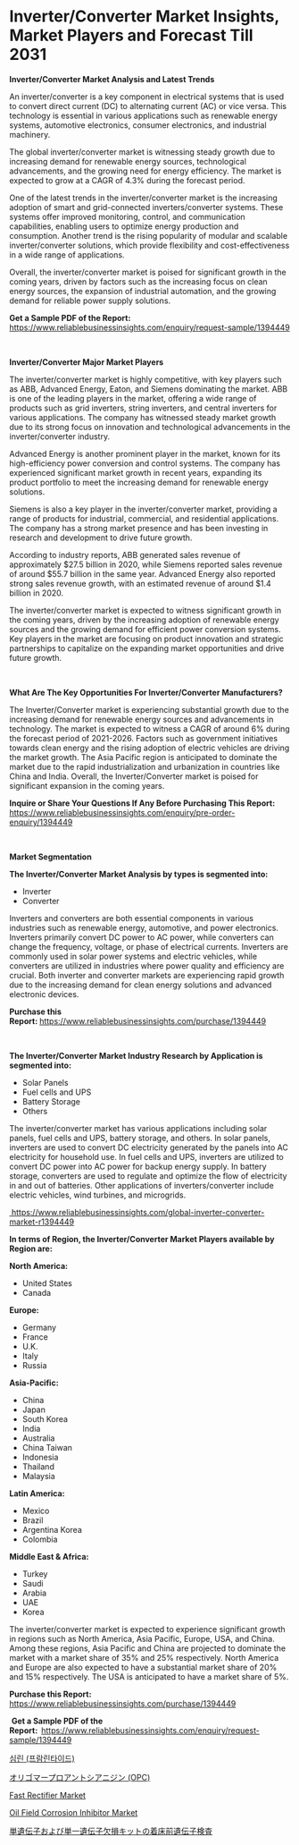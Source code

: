 <p><h1>Inverter/Converter Market Insights, Market Players and Forecast Till 2031</h1></p><p><strong>Inverter/Converter Market Analysis and Latest Trends</strong></p>
<p><p>An inverter/converter is a key component in electrical systems that is used to convert direct current (DC) to alternating current (AC) or vice versa. This technology is essential in various applications such as renewable energy systems, automotive electronics, consumer electronics, and industrial machinery.</p><p>The global inverter/converter market is witnessing steady growth due to increasing demand for renewable energy sources, technological advancements, and the growing need for energy efficiency. The market is expected to grow at a CAGR of 4.3% during the forecast period.</p><p>One of the latest trends in the inverter/converter market is the increasing adoption of smart and grid-connected inverters/converter systems. These systems offer improved monitoring, control, and communication capabilities, enabling users to optimize energy production and consumption. Another trend is the rising popularity of modular and scalable inverter/converter solutions, which provide flexibility and cost-effectiveness in a wide range of applications.</p><p>Overall, the inverter/converter market is poised for significant growth in the coming years, driven by factors such as the increasing focus on clean energy sources, the expansion of industrial automation, and the growing demand for reliable power supply solutions.</p></p>
<p><strong>Get a Sample PDF of the Report:&nbsp;</strong> <a href="https://www.reliablebusinessinsights.com/enquiry/request-sample/1394449">https://www.reliablebusinessinsights.com/enquiry/request-sample/1394449</a></p>
<p>&nbsp;</p>
<p><strong>Inverter/Converter Major Market Players</strong></p>
<p><p>The inverter/converter market is highly competitive, with key players such as ABB, Advanced Energy, Eaton, and Siemens dominating the market. ABB is one of the leading players in the market, offering a wide range of products such as grid inverters, string inverters, and central inverters for various applications. The company has witnessed steady market growth due to its strong focus on innovation and technological advancements in the inverter/converter industry.</p><p>Advanced Energy is another prominent player in the market, known for its high-efficiency power conversion and control systems. The company has experienced significant market growth in recent years, expanding its product portfolio to meet the increasing demand for renewable energy solutions.</p><p>Siemens is also a key player in the inverter/converter market, providing a range of products for industrial, commercial, and residential applications. The company has a strong market presence and has been investing in research and development to drive future growth.</p><p>According to industry reports, ABB generated sales revenue of approximately $27.5 billion in 2020, while Siemens reported sales revenue of around $55.7 billion in the same year. Advanced Energy also reported strong sales revenue growth, with an estimated revenue of around $1.4 billion in 2020.</p><p>The inverter/converter market is expected to witness significant growth in the coming years, driven by the increasing adoption of renewable energy sources and the growing demand for efficient power conversion systems. Key players in the market are focusing on product innovation and strategic partnerships to capitalize on the expanding market opportunities and drive future growth.</p></p>
<p>&nbsp;</p>
<p><strong>What Are The Key Opportunities For Inverter/Converter Manufacturers?</strong></p>
<p><p>The Inverter/Converter market is experiencing substantial growth due to the increasing demand for renewable energy sources and advancements in technology. The market is expected to witness a CAGR of around 6% during the forecast period of 2021-2026. Factors such as government initiatives towards clean energy and the rising adoption of electric vehicles are driving the market growth. The Asia Pacific region is anticipated to dominate the market due to the rapid industrialization and urbanization in countries like China and India. Overall, the Inverter/Converter market is poised for significant expansion in the coming years.</p></p>
<p><strong>Inquire or Share Your Questions If Any Before Purchasing This Report:</strong> <a href="https://www.reliablebusinessinsights.com/enquiry/pre-order-enquiry/1394449">https://www.reliablebusinessinsights.com/enquiry/pre-order-enquiry/1394449</a></p>
<p>&nbsp;</p>
<p><strong>Market Segmentation</strong></p>
<p><strong>The Inverter/Converter Market Analysis by types is segmented into:</strong></p>
<p><ul><li>Inverter</li><li>Converter</li></ul></p>
<p><p>Inverters and converters are both essential components in various industries such as renewable energy, automotive, and power electronics. Inverters primarily convert DC power to AC power, while converters can change the frequency, voltage, or phase of electrical currents. Inverters are commonly used in solar power systems and electric vehicles, while converters are utilized in industries where power quality and efficiency are crucial. Both inverter and converter markets are experiencing rapid growth due to the increasing demand for clean energy solutions and advanced electronic devices.</p></p>
<p><strong>Purchase this Report:&nbsp;</strong><a href="https://www.reliablebusinessinsights.com/purchase/1394449">https://www.reliablebusinessinsights.com/purchase/1394449</a></p>
<p>&nbsp;</p>
<p><strong>The Inverter/Converter Market Industry Research by Application is segmented into:</strong></p>
<p><ul><li>Solar Panels</li><li>Fuel cells and UPS</li><li>Battery Storage</li><li>Others</li></ul></p>
<p><p>The inverter/converter market has various applications including solar panels, fuel cells and UPS, battery storage, and others. In solar panels, inverters are used to convert DC electricity generated by the panels into AC electricity for household use. In fuel cells and UPS, inverters are utilized to convert DC power into AC power for backup energy supply. In battery storage, converters are used to regulate and optimize the flow of electricity in and out of batteries. Other applications of inverters/converter include electric vehicles, wind turbines, and microgrids.</p></p>
<p><a href="https://www.reliablebusinessinsights.com/global-inverter-converter-market-r1394449">&nbsp;https://www.reliablebusinessinsights.com/global-inverter-converter-market-r1394449</a></p>
<p><strong>In terms of Region, the Inverter/Converter Market Players available by Region are:</strong></p>
<p>
    <p> <strong> North America: </strong>
        <ul>
            <li>United States</li>
            <li>Canada</li>
        </ul>
        </p> 
    <p> <strong> Europe: </strong>
        <ul>
            <li>Germany</li>
            <li>France</li>
            <li>U.K.</li>
            <li>Italy</li>
            <li>Russia</li>
        </ul>
        </p> 
    <p> <strong> Asia-Pacific: </strong>
        <ul>
            <li>China</li>
            <li>Japan</li>
            <li>South Korea</li>
            <li>India</li>
            <li>Australia</li>
            <li>China Taiwan</li>
            <li>Indonesia</li>
            <li>Thailand</li>
            <li>Malaysia</li>
        </ul>
        </p> 
    <p> <strong> Latin America: </strong>
        <ul>
            <li>Mexico</li>
            <li>Brazil</li>
            <li>Argentina Korea</li>
            <li>Colombia</li>
        </ul>
        </p> 
    <p> <strong> Middle East & Africa: </strong>
        <ul>
            <li>Turkey</li>
            <li>Saudi</li>
            <li>Arabia</li>
            <li>UAE</li>
            <li>Korea</li>
        </ul>
    </p>
    </p>
<p><p>The inverter/converter market is expected to experience significant growth in regions such as North America, Asia Pacific, Europe, USA, and China. Among these regions, Asia Pacific and China are projected to dominate the market with a market share of 35% and 25% respectively. North America and Europe are also expected to have a substantial market share of 20% and 15% respectively. The USA is anticipated to have a market share of 5%.</p></p>
<p><strong>Purchase this Report: </strong><a href="https://www.reliablebusinessinsights.com/purchase/1394449">https://www.reliablebusinessinsights.com/purchase/1394449</a></p>
<p>&nbsp;<strong>Get a Sample PDF of the Report:&nbsp;&nbsp;</strong><a href="https://www.reliablebusinessinsights.com/enquiry/request-sample/1394449">https://www.reliablebusinessinsights.com/enquiry/request-sample/1394449</a></p>
<p><strong></strong></p>
<p><p><a href="https://github.com/vseigx30c9a1j/Market-Research-Report-List-2/blob/main/234496282385.md">심린 (프람린타이드)</a></p><p><a href="https://github.com/mcbeesbxa270/Market-Research-Report-List-2/blob/main/312598089777.md">オリゴマープロアントシアニジン (OPC)</a></p><p><a href="https://issuu.com/reportprime-2/docs/fast-rectifier-market-size-2030.pptx">Fast Rectifier Market</a></p><p><a href="https://github.com/Glendatilghmankmgz0rbhwpy/Market-Research-Report-List-2/blob/main/oil-field-corrosion-inhibitor-market.md">Oil Field Corrosion Inhibitor Market</a></p><p><a href="https://github.com/ksxzwxabcuynh011/Market-Research-Report-List-2/blob/main/826680489776.md">単遺伝子および単一遺伝子欠損キットの着床前遺伝子検査</a></p></p>
